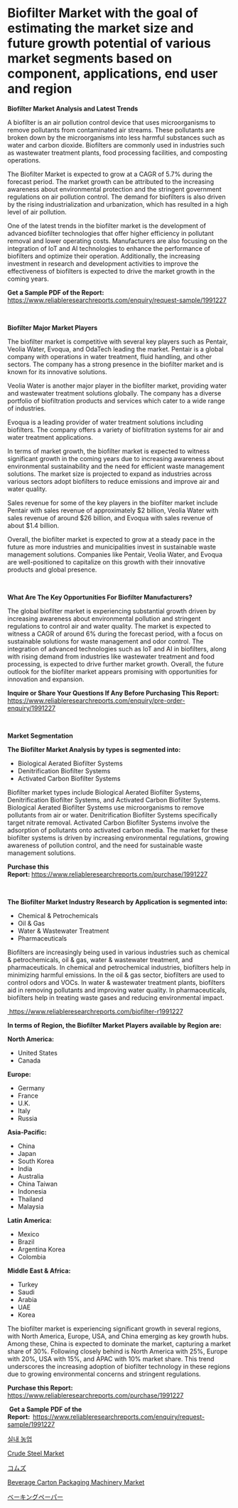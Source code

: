 <p><h1>Biofilter Market with the goal of estimating the market size and future growth potential of various market segments based on component, applications, end user and region</h1></p><p><strong>Biofilter Market Analysis and Latest Trends</strong></p>
<p><p>A biofilter is an air pollution control device that uses microorganisms to remove pollutants from contaminated air streams. These pollutants are broken down by the microorganisms into less harmful substances such as water and carbon dioxide. Biofilters are commonly used in industries such as wastewater treatment plants, food processing facilities, and composting operations.</p><p>The Biofilter Market is expected to grow at a CAGR of 5.7% during the forecast period. The market growth can be attributed to the increasing awareness about environmental protection and the stringent government regulations on air pollution control. The demand for biofilters is also driven by the rising industrialization and urbanization, which has resulted in a high level of air pollution.</p><p>One of the latest trends in the biofilter market is the development of advanced biofilter technologies that offer higher efficiency in pollutant removal and lower operating costs. Manufacturers are also focusing on the integration of IoT and AI technologies to enhance the performance of biofilters and optimize their operation. Additionally, the increasing investment in research and development activities to improve the effectiveness of biofilters is expected to drive the market growth in the coming years.</p></p>
<p><strong>Get a Sample PDF of the Report:&nbsp;</strong> <a href="https://www.reliableresearchreports.com/enquiry/request-sample/1991227">https://www.reliableresearchreports.com/enquiry/request-sample/1991227</a></p>
<p>&nbsp;</p>
<p><strong>Biofilter Major Market Players</strong></p>
<p><p>The biofilter market is competitive with several key players such as Pentair, Veolia Water, Evoqua, and OdaTech leading the market. Pentair is a global company with operations in water treatment, fluid handling, and other sectors. The company has a strong presence in the biofilter market and is known for its innovative solutions.</p><p>Veolia Water is another major player in the biofilter market, providing water and wastewater treatment solutions globally. The company has a diverse portfolio of biofiltration products and services which cater to a wide range of industries.</p><p>Evoqua is a leading provider of water treatment solutions including biofilters. The company offers a variety of biofiltration systems for air and water treatment applications.</p><p>In terms of market growth, the biofilter market is expected to witness significant growth in the coming years due to increasing awareness about environmental sustainability and the need for efficient waste management solutions. The market size is projected to expand as industries across various sectors adopt biofilters to reduce emissions and improve air and water quality.</p><p>Sales revenue for some of the key players in the biofilter market include Pentair with sales revenue of approximately $2 billion, Veolia Water with sales revenue of around $26 billion, and Evoqua with sales revenue of about $1.4 billion.</p><p>Overall, the biofilter market is expected to grow at a steady pace in the future as more industries and municipalities invest in sustainable waste management solutions. Companies like Pentair, Veolia Water, and Evoqua are well-positioned to capitalize on this growth with their innovative products and global presence.</p></p>
<p>&nbsp;</p>
<p><strong>What Are The Key Opportunities For Biofilter Manufacturers?</strong></p>
<p><p>The global biofilter market is experiencing substantial growth driven by increasing awareness about environmental pollution and stringent regulations to control air and water quality. The market is expected to witness a CAGR of around 6% during the forecast period, with a focus on sustainable solutions for waste management and odor control. The integration of advanced technologies such as IoT and AI in biofilters, along with rising demand from industries like wastewater treatment and food processing, is expected to drive further market growth. Overall, the future outlook for the biofilter market appears promising with opportunities for innovation and expansion.</p></p>
<p><strong>Inquire or Share Your Questions If Any Before Purchasing This Report:</strong> <a href="https://www.reliableresearchreports.com/enquiry/pre-order-enquiry/1991227">https://www.reliableresearchreports.com/enquiry/pre-order-enquiry/1991227</a></p>
<p>&nbsp;</p>
<p><strong>Market Segmentation</strong></p>
<p><strong>The Biofilter Market Analysis by types is segmented into:</strong></p>
<p><ul><li>Biological Aerated Biofilter Systems</li><li>Denitrification Biofilter Systems</li><li>Activated Carbon Biofilter Systems</li></ul></p>
<p><p>Biofilter market types include Biological Aerated Biofilter Systems, Denitrification Biofilter Systems, and Activated Carbon Biofilter Systems. Biological Aerated Biofilter Systems use microorganisms to remove pollutants from air or water. Denitrification Biofilter Systems specifically target nitrate removal. Activated Carbon Biofilter Systems involve the adsorption of pollutants onto activated carbon media. The market for these biofilter systems is driven by increasing environmental regulations, growing awareness of pollution control, and the need for sustainable waste management solutions.</p></p>
<p><strong>Purchase this Report:&nbsp;</strong><a href="https://www.reliableresearchreports.com/purchase/1991227">https://www.reliableresearchreports.com/purchase/1991227</a></p>
<p>&nbsp;</p>
<p><strong>The Biofilter Market Industry Research by Application is segmented into:</strong></p>
<p><ul><li>Chemical & Petrochemicals</li><li>Oil & Gas</li><li>Water & Wastewater Treatment</li><li>Pharmaceuticals</li></ul></p>
<p><p>Biofilters are increasingly being used in various industries such as chemical & petrochemicals, oil & gas, water & wastewater treatment, and pharmaceuticals. In chemical and petrochemical industries, biofilters help in minimizing harmful emissions. In the oil & gas sector, biofilters are used to control odors and VOCs. In water & wastewater treatment plants, biofilters aid in removing pollutants and improving water quality. In pharmaceuticals, biofilters help in treating waste gases and reducing environmental impact.</p></p>
<p><a href="https://www.reliableresearchreports.com/biofilter-r1991227">&nbsp;https://www.reliableresearchreports.com/biofilter-r1991227</a></p>
<p><strong>In terms of Region, the Biofilter Market Players available by Region are:</strong></p>
<p>
    <p> <strong> North America: </strong>
        <ul>
            <li>United States</li>
            <li>Canada</li>
        </ul>
        </p> 
    <p> <strong> Europe: </strong>
        <ul>
            <li>Germany</li>
            <li>France</li>
            <li>U.K.</li>
            <li>Italy</li>
            <li>Russia</li>
        </ul>
        </p> 
    <p> <strong> Asia-Pacific: </strong>
        <ul>
            <li>China</li>
            <li>Japan</li>
            <li>South Korea</li>
            <li>India</li>
            <li>Australia</li>
            <li>China Taiwan</li>
            <li>Indonesia</li>
            <li>Thailand</li>
            <li>Malaysia</li>
        </ul>
        </p> 
    <p> <strong> Latin America: </strong>
        <ul>
            <li>Mexico</li>
            <li>Brazil</li>
            <li>Argentina Korea</li>
            <li>Colombia</li>
        </ul>
        </p> 
    <p> <strong> Middle East & Africa: </strong>
        <ul>
            <li>Turkey</li>
            <li>Saudi</li>
            <li>Arabia</li>
            <li>UAE</li>
            <li>Korea</li>
        </ul>
    </p>
    </p>
<p><p>The biofilter market is experiencing significant growth in several regions, with North America, Europe, USA, and China emerging as key growth hubs. Among these, China is expected to dominate the market, capturing a market share of 30%. Following closely behind is North America with 25%, Europe with 20%, USA with 15%, and APAC with 10% market share. This trend underscores the increasing adoption of biofilter technology in these regions due to growing environmental concerns and stringent regulations.</p></p>
<p><strong>Purchase this Report: </strong><a href="https://www.reliableresearchreports.com/purchase/1991227">https://www.reliableresearchreports.com/purchase/1991227</a></p>
<p>&nbsp;<strong>Get a Sample PDF of the Report:&nbsp;&nbsp;</strong><a href="https://www.reliableresearchreports.com/enquiry/request-sample/1991227">https://www.reliableresearchreports.com/enquiry/request-sample/1991227</a></p>
<p><strong></strong></p>
<p><p><a href="https://medium.com/@chickenlegs8687/%EB%82%B4%EB%B6%80-%EB%86%8D%EC%97%85-%EC%8B%9C%EC%9E%A5-%EC%A7%80%ED%91%9C-%ED%95%B4%EC%84%9D-%EC%8B%9C%EC%9E%A5-%EC%A0%90%EC%9C%A0%EC%9C%A8-%ED%8A%B8%EB%A0%8C%EB%93%9C-%EB%B0%8F-%EC%84%B1%EC%9E%A5-%ED%8C%A8%ED%84%B4-f1dbb27713b1">실내 농업</a></p><p><a href="https://www.linkedin.com/pulse/crude-steel-market-size-examines-its-scope-primary-focus-growth-zap2c?trackingId=Tl%2ByoeZYcpGB4hkBwSiycw%3D%3D">Crude Steel Market</a></p><p><a href="https://medium.com/@billyarton5656871/%E3%82%B3%E3%83%A0%E3%82%BA%E3%83%9E%E3%83%BC%E3%82%B1%E3%83%83%E3%83%88-%E7%AB%B6%E4%BA%89%E5%88%86%E6%9E%90-%E5%B8%82%E5%A0%B4%E3%83%88%E3%83%AC%E3%83%B3%E3%83%89-2031%E5%B9%B4%E3%81%BE%E3%81%A7%E3%81%AE%E4%BA%88%E6%B8%AC-131be2560360">コムズ</a></p><p><a href="https://github.com/brenzgnarento/Market-Research-Report-List-2/blob/main/beverage-carton-packaging-machinery-market.md">Beverage Carton Packaging Machinery Market</a></p><p><a href="https://medium.com/@jordanilliamson678678/%E3%83%99%E3%83%BC%E3%82%AD%E3%83%B3%E3%82%B0%E3%83%9A%E3%83%BC%E3%83%91%E3%83%BC%E5%B8%82%E5%A0%B4-%E5%B8%82%E5%A0%B4cagr-%E5%B8%82%E5%A0%B4%E3%83%88%E3%83%AC%E3%83%B3%E3%83%89-%E3%81%8A%E3%82%88%E3%81%B3%E6%88%90%E9%95%B7%E6%88%A6%E7%95%A5%E3%81%AB%E5%AF%BE%E3%81%99%E3%82%8B%E6%B4%9E%E5%AF%9F-0e3d4f8896b3">ベーキングペーパー</a></p></p>